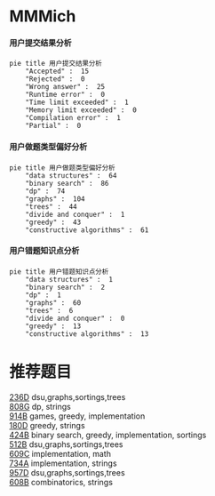 # MMMich

<!-- tabs:start -->



#### **用户提交结果分析**

```mermaid
pie title 用户提交结果分析
    "Accepted" :  15
    "Rejected" :  0
    "Wrong answer" :  25
    "Runtime error" :  0
    "Time limit exceeded" :  1
    "Memory limit exceeded" :  0
    "Compilation error" :  1
    "Partial" :  0
```

#### **用户做题类型偏好分析**

```mermaid
pie title 用户做题类型偏好分析
    "data structures" :  64
    "binary search" :  86
    "dp" :  74
    "graphs" :  104
    "trees" :  44
    "divide and conquer" :  1
    "greedy" :  43
    "constructive algorithms" :  61
```
#### **用户错题知识点分析**

```mermaid
pie title 用户错题知识点分析
    "data structures" :  1
    "binary search" :  2
    "dp" :  1
    "graphs" :  60
    "trees" :  6
    "divide and conquer" :  0
    "greedy" :  13
    "constructive algorithms" :  13
```



<!-- tabs:end -->
# 推荐题目
[236D](https://codeforces.com/contest/236/problem/D)		dsu,graphs,sortings,trees		  
[808G](https://codeforces.com/contest/808/problem/G)		dp,
                        strings		  
[914B](https://codeforces.com/contest/914/problem/B)		games,
                        greedy,
                        implementation		  
[180D](https://codeforces.com/contest/180/problem/D)		greedy,
                        strings		  
[424B](https://codeforces.com/contest/424/problem/B)		binary search,
                        greedy,
                        implementation,
                        sortings		  
[512B](https://codeforces.com/contest/512/problem/B)		dsu,graphs,sortings,trees		  
[609C](https://codeforces.com/contest/609/problem/C)		implementation,
                        math		  
[734A](https://codeforces.com/contest/734/problem/A)		implementation,
                        strings		  
[957D](https://codeforces.com/contest/957/problem/D)		dsu,graphs,sortings,trees		  
[608B](https://codeforces.com/contest/608/problem/B)		combinatorics,
                        strings		  
